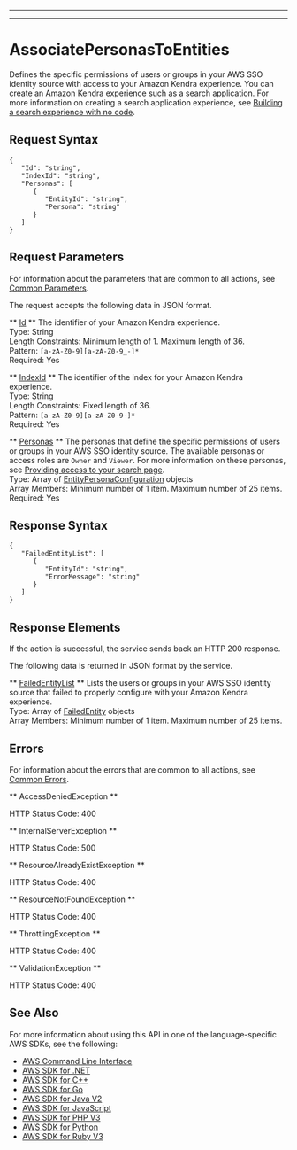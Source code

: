 --------

--------

# AssociatePersonasToEntities<a name="API_AssociatePersonasToEntities"></a>

Defines the specific permissions of users or groups in your AWS SSO identity source with access to your Amazon Kendra experience\. You can create an Amazon Kendra experience such as a search application\. For more information on creating a search application experience, see [Building a search experience with no code](https://docs.aws.amazon.com/kendra/latest/dg/deploying-search-experience-no-code.html)\.

## Request Syntax<a name="API_AssociatePersonasToEntities_RequestSyntax"></a>

```
{
   "Id": "string",
   "IndexId": "string",
   "Personas": [ 
      { 
         "EntityId": "string",
         "Persona": "string"
      }
   ]
}
```

## Request Parameters<a name="API_AssociatePersonasToEntities_RequestParameters"></a>

For information about the parameters that are common to all actions, see [Common Parameters](CommonParameters.md)\.

The request accepts the following data in JSON format\.

 ** [Id](#API_AssociatePersonasToEntities_RequestSyntax) **   <a name="Kendra-AssociatePersonasToEntities-request-Id"></a>
The identifier of your Amazon Kendra experience\.  
Type: String  
Length Constraints: Minimum length of 1\. Maximum length of 36\.  
Pattern: `[a-zA-Z0-9][a-zA-Z0-9_-]*`   
Required: Yes

 ** [IndexId](#API_AssociatePersonasToEntities_RequestSyntax) **   <a name="Kendra-AssociatePersonasToEntities-request-IndexId"></a>
The identifier of the index for your Amazon Kendra experience\.  
Type: String  
Length Constraints: Fixed length of 36\.  
Pattern: `[a-zA-Z0-9][a-zA-Z0-9-]*`   
Required: Yes

 ** [Personas](#API_AssociatePersonasToEntities_RequestSyntax) **   <a name="Kendra-AssociatePersonasToEntities-request-Personas"></a>
The personas that define the specific permissions of users or groups in your AWS SSO identity source\. The available personas or access roles are `Owner` and `Viewer`\. For more information on these personas, see [Providing access to your search page](https://docs.aws.amazon.com/kendra/latest/dg/deploying-search-experience-no-code.html#access-search-experience)\.  
Type: Array of [EntityPersonaConfiguration](API_EntityPersonaConfiguration.md) objects  
Array Members: Minimum number of 1 item\. Maximum number of 25 items\.  
Required: Yes

## Response Syntax<a name="API_AssociatePersonasToEntities_ResponseSyntax"></a>

```
{
   "FailedEntityList": [ 
      { 
         "EntityId": "string",
         "ErrorMessage": "string"
      }
   ]
}
```

## Response Elements<a name="API_AssociatePersonasToEntities_ResponseElements"></a>

If the action is successful, the service sends back an HTTP 200 response\.

The following data is returned in JSON format by the service\.

 ** [FailedEntityList](#API_AssociatePersonasToEntities_ResponseSyntax) **   <a name="Kendra-AssociatePersonasToEntities-response-FailedEntityList"></a>
Lists the users or groups in your AWS SSO identity source that failed to properly configure with your Amazon Kendra experience\.  
Type: Array of [FailedEntity](API_FailedEntity.md) objects  
Array Members: Minimum number of 1 item\. Maximum number of 25 items\.

## Errors<a name="API_AssociatePersonasToEntities_Errors"></a>

For information about the errors that are common to all actions, see [Common Errors](CommonErrors.md)\.

 ** AccessDeniedException **   
  
HTTP Status Code: 400

 ** InternalServerException **   
  
HTTP Status Code: 500

 ** ResourceAlreadyExistException **   
  
HTTP Status Code: 400

 ** ResourceNotFoundException **   
  
HTTP Status Code: 400

 ** ThrottlingException **   
  
HTTP Status Code: 400

 ** ValidationException **   
  
HTTP Status Code: 400

## See Also<a name="API_AssociatePersonasToEntities_SeeAlso"></a>

For more information about using this API in one of the language\-specific AWS SDKs, see the following:
+  [AWS Command Line Interface](https://docs.aws.amazon.com/goto/aws-cli/kendra-2019-02-03/AssociatePersonasToEntities) 
+  [AWS SDK for \.NET](https://docs.aws.amazon.com/goto/DotNetSDKV3/kendra-2019-02-03/AssociatePersonasToEntities) 
+  [AWS SDK for C\+\+](https://docs.aws.amazon.com/goto/SdkForCpp/kendra-2019-02-03/AssociatePersonasToEntities) 
+  [AWS SDK for Go](https://docs.aws.amazon.com/goto/SdkForGoV1/kendra-2019-02-03/AssociatePersonasToEntities) 
+  [AWS SDK for Java V2](https://docs.aws.amazon.com/goto/SdkForJavaV2/kendra-2019-02-03/AssociatePersonasToEntities) 
+  [AWS SDK for JavaScript](https://docs.aws.amazon.com/goto/AWSJavaScriptSDK/kendra-2019-02-03/AssociatePersonasToEntities) 
+  [AWS SDK for PHP V3](https://docs.aws.amazon.com/goto/SdkForPHPV3/kendra-2019-02-03/AssociatePersonasToEntities) 
+  [AWS SDK for Python](https://docs.aws.amazon.com/goto/boto3/kendra-2019-02-03/AssociatePersonasToEntities) 
+  [AWS SDK for Ruby V3](https://docs.aws.amazon.com/goto/SdkForRubyV3/kendra-2019-02-03/AssociatePersonasToEntities) 